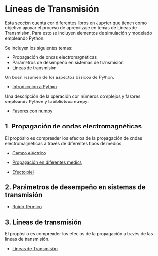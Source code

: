 # Líneas de Transmisión

Esta sección cuenta con diferentes libros en Jupyter que tienen como objetivo apoyar el proceso de aprendizaje en temas de Líneas de Transmisión. Para esto se incluyen elementos de simulación y modelado empleando Python.

Se incluyen los siguientes temas:
- Propagación de ondas electromagnéticas
- Parámetros de desempeño en sistemas de transmisión
- Líneas de transmisión

Un buen resumen de los aspectos básicos de Python: <br>
- [Introducción a Python](https://nbviewer.jupyter.org/github/FerneyOAmaya/DataLiteracy/blob/master/0_Python.ipynb)

Una descripción de la operación con números complejos y fasores empleando Python y la biblioteca numpy: <br>
- [Fasores con numpy](https://nbviewer.jupyter.org/github/FerneyOAmaya/TransmissionLines/blob/master/Fasores.ipynb)

## 1. Propagación de ondas electromagnéticas

El propósito es comprender los efectos de la propagación de ondas electromagnéticas a través de diferentes tipos de medios.

- [Campo eléctrico](https://nbviewer.jupyter.org/github/FerneyOAmaya/TransmissionLines/blob/master/CampoElectrico.ipynb)

- [Propagación en diferentes medios](https://nbviewer.jupyter.org/github/FerneyOAmaya/TransmissionLines/blob/master/MediosElectricos.ipynb)

- [Efecto piel](https://nbviewer.jupyter.org/github/FerneyOAmaya/TransmissionLines/blob/master/EfectoPiel.ipynb)

## 2. Parámetros de desempeño en sistemas de transmisión

- [Ruido Térmico](https://nbviewer.jupyter.org/github/FerneyOAmaya/TransmissionLines/blob/master/RuidoTermico.ipynb)

## 3. Líneas de transmisión

El propósito es comprender los efectos de la propagación a través de las líneas de transmisión.

- [Líneas de Transmisión](https://nbviewer.jupyter.org/github/FerneyOAmaya/TransmissionLines/blob/master/LineasTransmision.ipynb)


